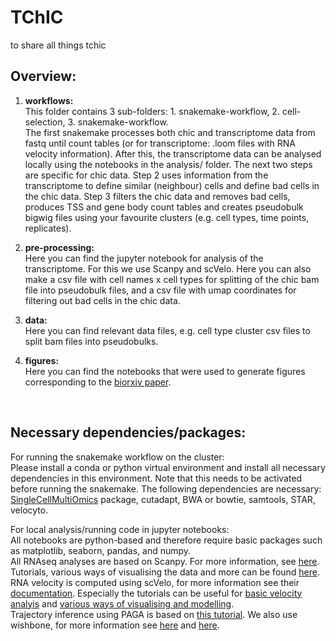 # TChIC
to share all things tchic

## Overview:
1. **workflows:** <br>
This folder contains 3 sub-folders: 1. snakemake-workflow, 2. cell-selection, 3. snakemake-workflow. <br>
The first snakemake processes both chic and transcriptome data from fastq until count tables (or for transcriptome: .loom files with RNA velocity information). After this, the transcriptome data can be analysed locally using the notebooks in the analysis/ folder. The next two steps are specific for chic data. Step 2 uses information from the transcriptome to define similar (neighbour) cells and define bad cells in the chic data. Step 3 filters the chic data and removes bad cells, produces TSS and gene body count tables and creates pseudobulk bigwig files using your favourite clusters (e.g. cell types, time points, replicates).


2. **pre-processing:** <br>
Here you can find the jupyter notebook for analysis of the transcriptome. For this we use Scanpy and scVelo. Here you can also make a csv file with cell names x cell types for splitting of the chic bam file into pseudobulk files, and a csv file with umap coordinates for filtering out bad cells in the chic data. <br>


3. **data:**<br/>
Here you can find relevant data files, e.g. cell type cluster csv files to split bam files into pseudobulks.


4. **figures:**<br/>
Here you can find the notebooks that were used to generate figures corresponding to the [biorxiv paper](https://www.biorxiv.org/content/10.1101/2024.05.09.593364v1).
<br>


## Necessary dependencies/packages:
For running the snakemake workflow on the cluster: <br/>
Please install a conda or python virtual environment and install all necessary dependencies in this environment. Note that this needs to be activated before running the snakemake. The following dependencies are necessary: [SingleCellMultiOmics](https://github.com/BuysDB/SingleCellMultiOmics) package, cutadapt, BWA or bowtie, samtools, STAR, velocyto.

For local analysis/running code in jupyter notebooks: <br/>
All notebooks are python-based and therefore require basic packages such as matplotlib, seaborn, pandas, and numpy. <br/>
All RNAseq analyses are based on Scanpy. For more information, see [here](https://scanpy.readthedocs.io/en/stable/). Tutorials, various ways of visualising the data and more can be found [here](https://scanpy.readthedocs.io/en/stable/tutorials.html). <br/>
RNA velocity is computed using scVelo, for more information see their [documentation](https://scvelo.readthedocs.io/). Especially the tutorials can be useful for [basic velocity analyis](https://scvelo.readthedocs.io/VelocityBasics.html) and [various ways of visualising and modelling](https://scvelo.readthedocs.io/DynamicalModeling.html).<br/>
Trajectory inference using PAGA is based on [this tutorial](https://scanpy-tutorials.readthedocs.io/en/latest/paga-paul15.html). We also use wishbone, for more information see [here](https://scanpy.readthedocs.io/en/stable/external/scanpy.external.tl.wishbone.html) and [here](https://github.com/ManuSetty/wishbone).




